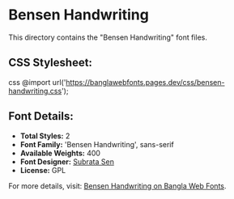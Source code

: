 # Bensen Handwriting

This directory contains the "Bensen Handwriting" font files.

## CSS Stylesheet:
css
@import url('https://banglawebfonts.pages.dev/css/bensen-handwriting.css');


## Font Details:
- **Total Styles:** 2
- **Font Family:** 'Bensen Handwriting', sans-serif
- **Available Weights:** 400
- **Font Designer:** [Subrata Sen](https://www.subratasen.com/)
- **License:** GPL

For more details, visit: [Bensen Handwriting on Bangla Web Fonts](https://banglawebfonts.pages.dev/bensen-handwriting/#about).
